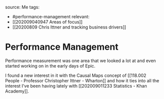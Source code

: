 source: Me
tags:
- #performance-management 
relevant:
- [[202009040947 Areas of focus]]
- [[20200809 Chris Ittner and tracking business drivers]]

# Performance Management

Performance measurement was one area that we looked a lot at and even started working on in the early days of Epic.

I found a new interest in it with the Causal Maps concept of [[118.002 People - Professor Christopher Ittner - Wharton]] and how it ties into all the interest I've been having lately with [[202009011233 Statistics - Khan Academy]].
